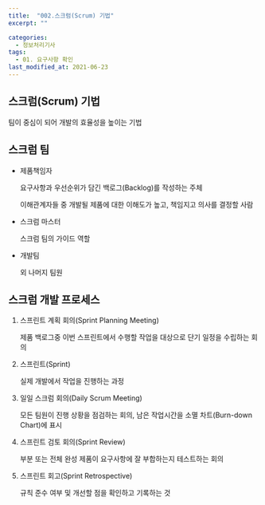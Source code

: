 ```yaml
---
title:  "002.스크럼(Scrum) 기법"
excerpt: ""

categories:
  - 정보처리기사
tags:
  - 01. 요구사항 확인
last_modified_at: 2021-06-23
---
```




## 스크럼(Scrum) 기법

팀이 중심이 되어 개발의 효율성을 높이는 기법



## 스크럼 팀

* 제품책임자

  요구사항과 우선순위가 담긴 백로그(Backlog)를 작성하는 주체

  이해관계자들 중 개발될 제품에 대한 이해도가 높고, 책임지고 의사를 결정할 사람

  

* 스크럼 마스터

  스크럼 팀의 가이드 역할

  

* 개발팀

  외 나머지 팀원





## 스크럼 개발 프로세스

1. 스프린트 계획 회의(Sprint Planning Meeting)

   제품 백로그중 이번 스프린트에서 수행할 작업을 대상으로 단기 일정을 수립하는 회의

   

2. 스프린트(Sprint)

   실제 개발에서 작업을 진행하는 과정

   

3. 일일 스크럼 회의(Daily Scrum Meeting)

   모든 팀원이 진행 상황을 점검하는 회의, 남은 작업시간을 소멸 차트(Burn-down Chart)에 표시

   

4. 스프린트 검토 회의(Sprint Review)

   부분 또는 전체 완성 제품이 요구사항에 잘 부합하는지 테스트하는 회의

   

5. 스프린트 회고(Sprint Retrospective)

   규칙 준수 여부 및 개선할 점을 확인하고 기록하는 것











